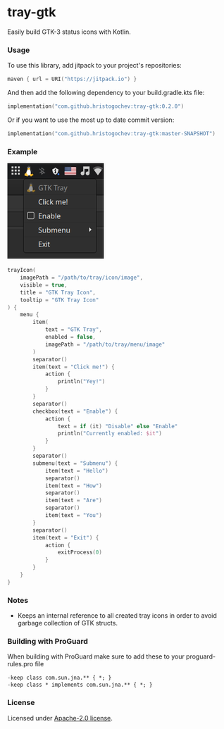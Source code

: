 # tray-gtk

Easily build GTK-3 status icons with Kotlin.</br>

### Usage

To use this library, add jitpack to your project's repositories:

```kotlin
maven { url = URI("https://jitpack.io") }
```

And then add the following dependency to your build.gradle.kts file:

```kotlin
implementation("com.github.hristogochev:tray-gtk:0.2.0")
```

Or if you want to use the most up to date commit version:

```kotlin
implementation("com.github.hristogochev:tray-gtk:master-SNAPSHOT")
```

### Example

![Preview](./preview.png)

```kotlin
trayIcon(
    imagePath = "/path/to/tray/icon/image",
    visible = true,
    title = "GTK Tray Icon",
    tooltip = "GTK Tray Icon"
) {
    menu {
        item(
            text = "GTK Tray",
            enabled = false,
            imagePath = "/path/to/tray/menu/image"
        )
        separator()
        item(text = "Click me!") {
            action {
                println("Yey!")
            }
        }
        separator()
        checkbox(text = "Enable") {
            action {
                text = if (it) "Disable" else "Enable"
                println("Currently enabled: $it")
            }
        }
        separator()
        submenu(text = "Submenu") {
            item(text = "Hello")
            separator()
            item(text = "How")
            separator()
            item(text = "Are")
            separator()
            item(text = "You")
        }
        separator()
        item(text = "Exit") {
            action {
                exitProcess(0)
            }
        }
    }
}
```

### Notes

* Keeps an internal reference to all created tray icons in order to avoid garbage collection of GTK structs.

### Building with ProGuard
When building with ProGuard make sure to add these to your proguard-rules.pro file

```
-keep class com.sun.jna.** { *; }
-keep class * implements com.sun.jna.** { *; }
```

### License

Licensed under [Apache-2.0 license](https://github.com/hristogochev/tray-gtk/blob/master/LICENSE).
